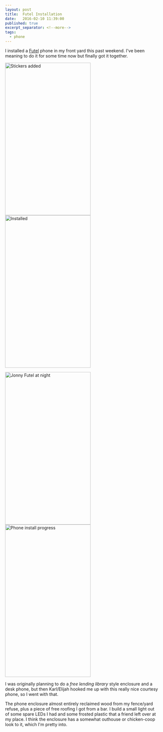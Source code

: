 ```yaml
---
layout: post
title:  Futel Installation
date:   2016-02-10 11:39:00
published: true
excerpt_separator: <!--more-->
tags:
  - phone
---
```


I installed a [Futel](http://futel.net) phone in my front yard this past
weekend. I've been meaning to do it for some time now but finally got it
together.

<a data-flickr-embed="true"  href="https://www.flickr.com/photos/xnor/24816293321/in/dateposted-public/" title="Stickers added"><img src="https://farm2.staticflickr.com/1704/24816293321_ee6f03fc6b.jpg" width="280" height="500" alt="Stickers added"></a><script async src="//embedr.flickr.com/assets/client-code.js" charset="utf-8"></script> <a data-flickr-embed="true"  href="https://www.flickr.com/photos/xnor/24254850274/in/dateposted-public/" title="Installed"><img src="https://farm2.staticflickr.com/1542/24254850274_d5e0abd72a.jpg" width="280" height="500" alt="Installed"></a><script async src="//embedr.flickr.com/assets/client-code.js" charset="utf-8"></script>

<!--more-->

<a data-flickr-embed="true"  href="https://www.flickr.com/photos/xnor/24592074470/in/dateposted-public/" title="Jonny Futel at night"><img src="https://farm2.staticflickr.com/1465/24592074470_6db9855754.jpg" width="280" height="500" alt="Jonny Futel at night"></a><script async src="//embedr.flickr.com/assets/client-code.js" charset="utf-8"></script> <a data-flickr-embed="true"  href="https://www.flickr.com/photos/xnor/24512715779/in/dateposted-public/" title="Phone install progress"><img src="https://farm2.staticflickr.com/1611/24512715779_cc3fdef7c5.jpg" width="280" height="500" alt="Phone install progress"></a><script async src="//embedr.flickr.com/assets/client-code.js" charset="utf-8"></script>

I was originally planning to do a *free lending library* style enclosure and a
desk phone, but then Karl/Elijah hooked me up with this really nice courtesy
phone, so I went with that.

The phone enclosure almost entirely reclaimed wood from my fence/yard refuse,
plus a piece of free roofing I got from a bar. I build a small light out of
some spare LEDs I had and some frosted plastic that a friend left over at my
place. I think the enclosure has a somewhat outhouse or chicken-coop look to it,
which I'm pretty into.
